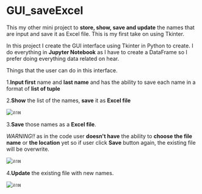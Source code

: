 # GUI_saveExcel
This my other mini project to **store, show, save and update** the names that are input and save it as Excel file. This is my first take on using Tkinter.

In this project I create the GUI interface using Tkinter in Python to create. I do everything in **Jupyter Notebook** as I have to create a DataFrame so I prefer doing everything data related on hear.

Things that the user can do in this interface.

1.**Input first** name and **last name** and has the ability to save each name in a format of **list of tuple**

2.**Show** the list of the names, **save** it as **Excel file**

![ภาพ](https://user-images.githubusercontent.com/125641945/219996741-7a9932d6-35ed-4000-940c-e1ca02c2c541.png)

3.**Save** those names as a **Excel file**. 
  
  *WARNING!!* as in the code user **doesn't have** the ability to **choose the file name** or **the location** yet
  so if user click **Save** button again, the existing file will be overwrite.

![ภาพ](https://user-images.githubusercontent.com/125641945/219996957-7e284d6c-e41f-44d9-9eca-b305799280ed.png)

4.**Update** the existing file with new names.

![ภาพ](https://user-images.githubusercontent.com/125641945/219998400-c5d9fb76-133b-4b9e-9311-40dceff46f96.png)
